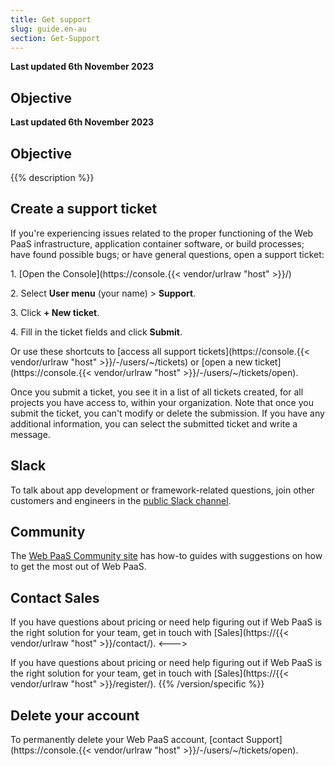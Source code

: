 ```yaml
---
title: Get support
slug: guide.en-au
section: Get-Support
---
```


**Last updated 6th November 2023**



## Objective  

**Last updated 6th November 2023**



## Objective  

{{% description %}}

## Create a support ticket

If you're experiencing issues related to
the proper functioning of the Web PaaS infrastructure, application container software, or build processes;
have found possible bugs; or have general questions,
open a support ticket:

1\. [Open the Console](https://console.{{< vendor/urlraw "host" >}}/)

2\. Select **User menu** (your name) > **Support**.

3\. Click **+ New ticket**.

4\. Fill in the ticket fields and click **Submit**.


Or use these shortcuts to [access all support tickets](https://console.{{< vendor/urlraw "host" >}}/-/users/~/tickets)
or [open a new ticket](https://console.{{< vendor/urlraw "host" >}}/-/users/~/tickets/open).

Once you submit a ticket, you see it in a list of all tickets created, for all projects you have access to, within your organization.
Note that once you submit the ticket, you can't modify or delete the submission.
If you have any additional information, you can select the submitted ticket and write a message.

## Slack

To talk about app development or framework-related questions,
join other customers and engineers in the [public Slack channel](https://chat.platform.sh/).

## Community

The [Web PaaS Community site](https://community.platform.sh/) has how-to guides with suggestions
on how to get the most out of Web PaaS.

## Contact Sales

<!-- Web PaaS -->
If you have questions about pricing or need help figuring out if Web PaaS is the right solution for your team,
get in touch with [Sales](https://{{< vendor/urlraw "host" >}}/contact/).
<--->
<!-- Version 2 -->
If you have questions about pricing or need help figuring out if Web PaaS is the right solution for your team,
get in touch with [Sales](https://{{< vendor/urlraw "host" >}}/register/).
{{% /version/specific %}}

## Delete your account

To permanently delete your Web PaaS account,
[contact Support](https://console.{{< vendor/urlraw "host" >}}/-/users/~/tickets/open).
